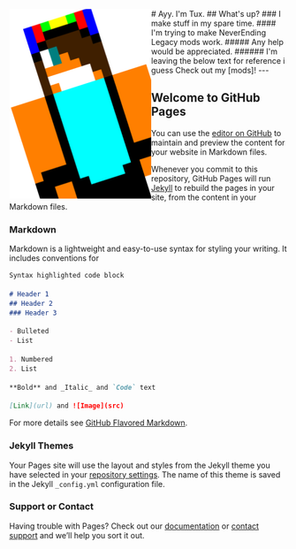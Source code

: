 <img src="tux.png" alt="An alternative one of my profile pics" style="float:left;" />
# Ayy. I'm Tux.
## What's up?
### I make stuff in my spare time.
#### I'm trying to make NeverEnding Legacy mods work.
##### Any help would be appreciated.
###### I'm leaving the below text for reference i guess
Check out my [mods]!
---










## Welcome to GitHub Pages

You can use the [editor on GitHub](https://github.com/SuperTux20/pengaelic-mods/edit/master/README.md) to maintain and preview the content for your website in Markdown files.

Whenever you commit to this repository, GitHub Pages will run [Jekyll](https://jekyllrb.com/) to rebuild the pages in your site, from the content in your Markdown files.

### Markdown

Markdown is a lightweight and easy-to-use syntax for styling your writing. It includes conventions for

```markdown
Syntax highlighted code block

# Header 1
## Header 2
### Header 3

- Bulleted
- List

1. Numbered
2. List

**Bold** and _Italic_ and `Code` text

[Link](url) and ![Image](src)
```

For more details see [GitHub Flavored Markdown](https://guides.github.com/features/mastering-markdown/).

### Jekyll Themes

Your Pages site will use the layout and styles from the Jekyll theme you have selected in your [repository settings](https://github.com/SuperTux20/pengaelic-mods/settings). The name of this theme is saved in the Jekyll `_config.yml` configuration file.

### Support or Contact

Having trouble with Pages? Check out our [documentation](https://help.github.com/categories/github-pages-basics/) or [contact support](https://github.com/contact) and we’ll help you sort it out.
